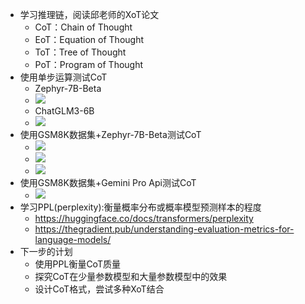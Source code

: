- 学习推理链，阅读邱老师的XoT论文
	- CoT：Chain of Thought
	- EoT：Equation of Thought
	- ToT：Tree of Thought
	- PoT：Program of Thought
- 使用单步运算测试CoT
	- Zephyr-7B-Beta
	- ![](https://cdn.jsdelivr.net/gh/xhd0728/oss-github-picgo-repository/picgo/20231220183747.png)
	- ChatGLM3-6B
	- ![](https://cdn.jsdelivr.net/gh/xhd0728/oss-github-picgo-repository/picgo/20231220183823.png)
- 使用GSM8K数据集+Zephyr-7B-Beta测试CoT
	- ![](https://cdn.jsdelivr.net/gh/xhd0728/oss-github-picgo-repository/picgo/20231221162317.png)
	- ![](https://cdn.jsdelivr.net/gh/xhd0728/oss-github-picgo-repository/picgo/20231221162334.png)
	- ![](https://cdn.jsdelivr.net/gh/xhd0728/oss-github-picgo-repository/picgo/20231221162349.png)
- 使用GSM8K数据集+Gemini Pro Api测试CoT
	- ![](https://cdn.jsdelivr.net/gh/xhd0728/oss-github-picgo-repository/picgo/20231221172657.png)
- 学习PPL(perplexity):衡量概率分布或概率模型预测样本的程度
	- https://huggingface.co/docs/transformers/perplexity
	- https://thegradient.pub/understanding-evaluation-metrics-for-language-models/
- 下一步的计划
	- 使用PPL衡量CoT质量
	- 探究CoT在少量参数模型和大量参数模型中的效果
	- 设计CoT格式，尝试多种XoT结合